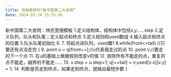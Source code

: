 ```yaml
---
title: 信奥教练的“新中国第二大发明”
date: 2024-03-24 15:55:45
---
```

新中国第二大发明：林氏宽搜模板
1.定义结构体，结构体中包括x,y……step
2.定义队列，队头和队尾；定义起点和终点
3.定义规则和used数组 
4.输入起点和终点的位置
5.队头队尾初始化
6.
7. 将起点进队列，used置1 
8.while(front<=tail) //只要还有点没走完 
 { 
	9.	point u = q[front++];//u代表我走过的点 
	10. point v;//要走的下一个点
	11. 在u的基础上根据规则改变v的值
	12. 排除所有不能走的点，重复的点不能走，越界的不能走…… 
	13. v.step = u.step+1; q[++tail] = v;used[v.x][v.y] = 1; 
	14. 判断是否走到终点，如果走到终点，就输出最短步数 
}